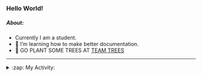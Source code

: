 ### Hello World!

##### About:
- Currently I am a student.
- 🌱 I’m learning how to make better documentation.
- 🌱 GO PLANT SOME TREES AT [TEAM TREES](https://teamtrees.org/)

---
<details>
  <summary>:zap: My Activity:</summary>
  
<!--START_SECTION:waka-->
![Code Time](http://img.shields.io/badge/Code%20Time-1%2C219%20hrs%2029%20mins-blue)

**I'm a Night 🦉** 

```text
🌞 Morning                1930 commits        ███░░░░░░░░░░░░░░░░░░░░░░   10.18 % 
🌆 Daytime                6427 commits        ████████░░░░░░░░░░░░░░░░░   33.89 % 
🌃 Evening                5440 commits        ███████░░░░░░░░░░░░░░░░░░   28.68 % 
🌙 Night                  5170 commits        ███████░░░░░░░░░░░░░░░░░░   27.26 % 
```
📅 **I'm Most Productive on Wednesday** 

```text
Monday                   2653 commits        ███░░░░░░░░░░░░░░░░░░░░░░   13.99 % 
Tuesday                  2597 commits        ███░░░░░░░░░░░░░░░░░░░░░░   13.69 % 
Wednesday                4446 commits        ██████░░░░░░░░░░░░░░░░░░░   23.44 % 
Thursday                 2469 commits        ███░░░░░░░░░░░░░░░░░░░░░░   13.02 % 
Friday                   2004 commits        ███░░░░░░░░░░░░░░░░░░░░░░   10.57 % 
Saturday                 1640 commits        ██░░░░░░░░░░░░░░░░░░░░░░░   08.65 % 
Sunday                   3158 commits        ████░░░░░░░░░░░░░░░░░░░░░   16.65 % 
```


📊 **This Week I Spent My Time On** 

```text
🔥 Editors: 
VS Code                  10 hrs 40 mins      █████████████████████░░░░   84.24 % 
Android Studio           1 hr 52 mins        ████░░░░░░░░░░░░░░░░░░░░░   14.83 % 
IntelliJ                 7 mins              ░░░░░░░░░░░░░░░░░░░░░░░░░   00.92 % 

🐱‍💻 Projects: 
chacha-chaudhary-web     5 hrs 46 mins       ███████████░░░░░░░░░░░░░░   45.57 % 
dev-pro-tips-bot         2 hrs 40 mins       █████░░░░░░░░░░░░░░░░░░░░   21.13 % 
namami-gange-chatbot     1 hr 27 mins        ███░░░░░░░░░░░░░░░░░░░░░░   11.54 % 
apiworkofcc              1 hr 11 mins        ██░░░░░░░░░░░░░░░░░░░░░░░   09.41 % 
py-series                45 mins             ██░░░░░░░░░░░░░░░░░░░░░░░   06.01 % 
```


 Last Updated on 04/10/2023 16:11:08 UTC
<!--END_SECTION:waka-->
</details>
